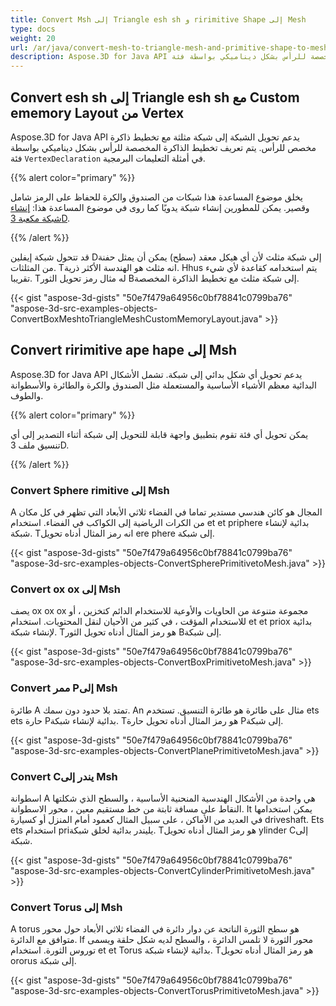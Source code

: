 ```yaml
---
title: Convert Msh إلى Triangle esh sh و ririmitive Shape إلى Mesh
type: docs
weight: 20
url: /ar/java/convert-mesh-to-triangle-mesh-and-primitive-shape-to-mesh/
description: Aspose.3D for Java API يدعم تحويل الشبكة إلى شبكة مثلثة مع تخطيط ذاكرة مخصص للرأس. يتم تعريف تخطيط الذاكرة المخصصة للرأس بشكل ديناميكي بواسطة فئة vertexdication في أمثلة التعليمات البرمجية.
---
```

##  **Convert esh sh إلى Triangle esh sh مع Custom ememory Layout من Vertex**
Aspose.3D for Java API يدعم تحويل الشبكة إلى شبكة مثلثة مع تخطيط ذاكرة مخصص للرأس. يتم تعريف تخطيط الذاكرة المخصصة للرأس بشكل ديناميكي بواسطة فئة `VertexDeclaration` في أمثلة التعليمات البرمجية.

{{% alert color="primary" %}}

يخلق موضوع المساعدة هذا شبكات من الصندوق والكرة للحفاظ على الرمز شامل وقصير. يمكن للمطورين إنشاء شبكة يدويًا كما روى في موضوع المساعدة هذا: [إنشاء شبكة مكعبة 3D](/3d/ar/java/create-3d-mesh-and-scene/).

{{% /alert %}}

قد تتحول شبكة إيفلين Dإلى شبكة مثلث لأن أي هيكل معقد (سطح) يمكن أن يمثل حفنة من المثلثات. Tانه مثلث هو الهندسة الأكثر ذرية. Hhus يتم استخدامه كقاعدة لأي شيء تقريبا. Tله مثال رمز تحويل الثور Bإلى شبكة مثلث مع تخطيط الذاكرة المخصصة.



{{< gist "aspose-3d-gists" "50e7f479a64956c0bf78841c0799ba76" "aspose-3d-src-examples-objects-ConvertBoxMeshtoTriangleMeshCustomMemoryLayout.java" >}}
##  **Convert ririmitive ape hape إلى Msh**
Aspose.3D for Java API يدعم تحويل أي شكل بدائي إلى شبكة. تشمل الأشكال البدائية معظم الأشياء الأساسية والمستعملة مثل الصندوق والكرة والطائرة والأسطوانة والطوف.

{{% alert color="primary" %}}

يمكن تحويل أي فئة تقوم بتطبيق واجهة قابلة للتحويل إلى شبكة أثناء التصدير إلى أي تنسيق ملف 3D.

{{% /alert %}}
###  **Convert Sphere rimitive إلى Msh**
A المجال هو كائن هندسي مستدير تماما في الفضاء ثلاثي الأبعاد التي تظهر في كل مكان من الكرات الرياضية إلى الكواكب في الفضاء. استخدام et et priphere بدائية لإنشاء شبكة.
Tانه رمز المثال أدناه تحويل ere phere إلى شبكة.

{{< gist "aspose-3d-gists" "50e7f479a64956c0bf78841c0799ba76" "aspose-3d-src-examples-objects-ConvertSpherePrimitivetoMesh.java" >}}
###  **Convert ox ox إلى Msh**
يصف ox ox ox مجموعة متنوعة من الحاويات والأوعية للاستخدام الدائم كتخزين ، أو للاستخدام المؤقت ، في كثير من الأحيان لنقل المحتويات. استخدام et et priox بدائية لإنشاء شبكة. Tهو رمز المثال أدناه تحويل الثور Bإلى شبكة.

{{< gist "aspose-3d-gists" "50e7f479a64956c0bf78841c0799ba76" "aspose-3d-src-examples-objects-ConvertBoxPrimitivetoMesh.java" >}}
###  **Convert ممر Pإلى Msh**
طائرة A تمتد بلا حدود دون سمك. An مثال على طائرة هو طائرة التنسيق. تستخدم ets ets حارة Pبدائية لإنشاء شبكة. Tهو رمز المثال أدناه تحويل حارة Pإلى شبكة.

{{< gist "aspose-3d-gists" "50e7f479a64956c0bf78841c0799ba76" "aspose-3d-src-examples-objects-ConvertPlanePrimitivetoMesh.java" >}}
###  **Convert Cيندر إلى Msh**
اسطوانة A هي واحدة من الأشكال الهندسية المنحنية الأساسية ، والسطح الذي شكلتها النقاط على مسافة ثابتة من خط مستقيم معين ، محور الاسطوانة. It يمكن استخدامها في العديد من الأماكن ، على سبيل المثال كعمود أمام المنزل أو كسيارة driveshaft. Ets ets استخدام priيليندر بدائية لخلق شبكة. Tهو رمز المثال أدناه تحويل ylinder Cإلى شبكة.

{{< gist "aspose-3d-gists" "50e7f479a64956c0bf78841c0799ba76" "aspose-3d-src-examples-objects-ConvertCylinderPrimitivetoMesh.java" >}}
###  **Convert Torus إلى Msh**
A torus هو سطح الثورة الناتجة عن دوار دائرة في الفضاء ثلاثي الأبعاد حول محور متوافق مع الدائرة. If محور الثورة لا تلمس الدائرة ، والسطح لديه شكل حلقة ويسمى توروس الثورة. استخدام et et Torus بدائية لإنشاء شبكة. Tهو رمز المثال أدناه تحويل ororus إلى شبكة.

{{< gist "aspose-3d-gists" "50e7f479a64956c0bf78841c0799ba76" "aspose-3d-src-examples-objects-ConvertTorusPrimitivetoMesh.java" >}}
